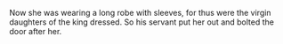 Now she was wearing a long robe with sleeves, for thus were the virgin daughters of the king dressed. So his servant put her out and bolted the door after her.
